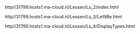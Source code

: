 http//31799.hosts1.ma-cloud.nl/Lessen/Ls_2/index.html

http//31799.hosts1.ma-cloud.nl/Lessen/Ls_3/LetItBe.html

http//31799.hosts1.ma-cloud.nl/Lessen/Ls_4/DisplayTypes.html
